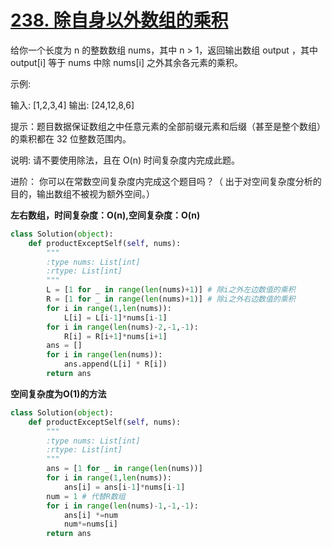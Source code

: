 # [238. 除自身以外数组的乘积](https://leetcode-cn.com/problems/product-of-array-except-self/)

给你一个长度为 n 的整数数组 nums，其中 n > 1，返回输出数组 output ，其中 output[i] 等于 nums 中除 nums[i] 之外其余各元素的乘积。

示例:

输入: [1,2,3,4]
输出: [24,12,8,6]


提示：题目数据保证数组之中任意元素的全部前缀元素和后缀（甚至是整个数组）的乘积都在 32 位整数范围内。

说明: 请不要使用除法，且在 O(n) 时间复杂度内完成此题。

进阶：
你可以在常数空间复杂度内完成这个题目吗？（ 出于对空间复杂度分析的目的，输出数组不被视为额外空间。）

**左右数组，时间复杂度：O(n),空间复杂度：O(n)**

```python
class Solution(object):
    def productExceptSelf(self, nums):
        """
        :type nums: List[int]
        :rtype: List[int]
        """
        L = [1 for _ in range(len(nums)+1)] # 除i之外左边数值的乘积
        R = [1 for _ in range(len(nums)+1)] # 除i之外右边数值的乘积
        for i in range(1,len(nums)):
            L[i] = L[i-1]*nums[i-1]
        for i in range(len(nums)-2,-1,-1):
            R[i] = R[i+1]*nums[i+1]
        ans = []
        for i in range(len(nums)):
            ans.append(L[i] * R[i])
        return ans 
```

**空间复杂度为O(1)的方法**

```python
class Solution(object):
    def productExceptSelf(self, nums):
        """
        :type nums: List[int]
        :rtype: List[int]
        """
        ans = [1 for _ in range(len(nums))]
        for i in range(1,len(nums)):
            ans[i] = ans[i-1]*nums[i-1]
        num = 1 # 代替R数组
        for i in range(len(nums)-1,-1,-1):
            ans[i] *=num
            num*=nums[i] 
        return ans 
```

